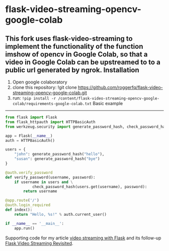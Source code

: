 flask-video-streaming-opencv-google-colab
=====================
This fork uses flask-video-streaming to implement the functionality of the function imshow of opencv in Google Colab, so that a video in Google Colab can be upstreamed to to a public url generated by ngrok.
Installation
------------
1. Open google colaboratory
2. clone this repository: !git clone https://github.com/roggerfq/flask-video-streaming-opencv-google-colab.git
3. run: ```!pip install -r /content/flask-video-streaming-opencv-google-colab/requirements-google-colab.txt```
Basic example
----------------------------
```python
from flask import Flask
from flask_httpauth import HTTPBasicAuth
from werkzeug.security import generate_password_hash, check_password_hash

app = Flask(__name__)
auth = HTTPBasicAuth()

users = {
    "john": generate_password_hash("hello"),
    "susan": generate_password_hash("bye")
}

@auth.verify_password
def verify_password(username, password):
    if username in users and \
            check_password_hash(users.get(username), password):
        return username

@app.route('/')
@auth.login_required
def index():
    return "Hello, %s!" % auth.current_user()

if __name__ == '__main__':
    app.run()
```

Supporting code for my article [video streaming with Flask](http://blog.miguelgrinberg.com/post/video-streaming-with-flask) and its follow-up [Flask Video Streaming Revisited](http://blog.miguelgrinberg.com/post/flask-video-streaming-revisited).
